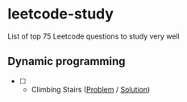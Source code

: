 # leetcode-study
List of top 75 Leetcode questions to study very well


## Dynamic programming
 - [ ] - Climbing Stairs ([Problem](https://leetcode.com/problems/climbing-stairs/) / [Solution](climbing-stairs.md))

